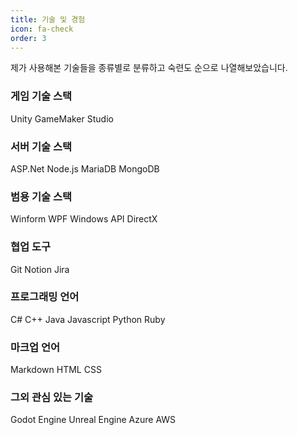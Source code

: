 ```yaml
---
title: 기술 및 경험
icon: fa-check
order: 3
---
```

제가 사용해본 기술들을 종류별로 분류하고 숙련도 순으로 나열해보았습니다.

### 게임 기술 스택
<span class="skill_green">Unity</span>
<span class="skill_red">GameMaker Studio</span>

### 서버 기술 스택
<span class="skill_yellow">ASP.Net</span>
<span class="skill_yellow">Node.js</span>
<span class="skill_yellow">MariaDB</span>
<span class="skill_yellow">MongoDB</span>

### 범용 기술 스택
<span class="skill_green">Winform</span>
<span class="skill_green">WPF</span>
<span class="skill_yellow">Windows API</span>
<span class="skill_red">DirectX</span>

### 협업 도구
<span class="skill_green">Git</span>
<span class="skill_green">Notion</span>
<span class="skill_yellow">Jira</span>

### 프로그래밍 언어
<span class="skill_green">C#</span>
<span class="skill_yellow">C++</span>
<span class="skill_yellow">Java</span>
<span class="skill_yellow">Javascript</span>
<span class="skill_red">Python</span>
<span class="skill_red">Ruby</span>

### 마크업 언어
<span class="skill_green">Markdown</span>
<span class="skill_yellow">HTML</span>
<span class="skill_yellow">CSS</span>

### 그외 관심 있는 기술
<span class="skill_gray">Godot Engine</span>
<span class="skill_gray">Unreal Engine</span>
<span class="skill_gray">Azure</span>
<span class="skill_gray">AWS</span>